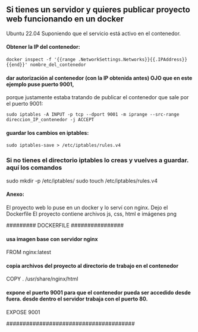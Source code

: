 ## Si tienes un servidor y quieres publicar proyecto web funcionando en un docker
 Ubuntu 22.04
Suponiendo que el servicio está activo en el contenedor.

#### Obtener la IP del contenedor: 
```
docker inspect -f '{{range .NetworkSettings.Networks}}{{.IPAddress}}{{end}}' nombre_del_contenedor
```

#### dar autorización al contenedor (con la IP obtenida antes) OJO que en este ejemplo puse puerto 9001, 
porque justamente estaba tratando de publicar el contenedor que sale por el puerto 9001:
```
sudo iptables -A INPUT -p tcp --dport 9001 -m iprange --src-range direccion_IP_contenedor -j ACCEPT
```

#### guardar los cambios en iptables:
```
sudo iptables-save > /etc/iptables/rules.v4
```

### Si no tienes el directorio iptables lo creas y vuelves a guardar. aquí los comandos
sudo mkdir -p /etc/iptables/
sudo touch /etc/iptables/rules.v4

#### Anexo:
 El proyecto web lo puse en un docker y lo serví con nginx. Dejo el Dockerfile 
 El proyecto contiene archivos js, css, html e imágenes png

######### DOCKERFILE ################
                                                               
#### usa imagen base con servidor nginx
FROM nginx:latest

#### copia archivos del proyecto al directorio de trabajo en el contenedor
COPY . /usr/share/nginx/html

#### expone el puerto 9001 para que el contenedor pueda ser accedido desde fuera. desde dentro el servidor trabaja con el puerto 80. 
EXPOSE 9001

#######################################

